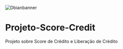 ![Dbianbanner](https://user-images.githubusercontent.com/79420053/199480193-289782ad-90a7-4537-8f4c-cca64e36b55f.png)
# Projeto-Score-Credit
Projeto sobre Score de Crédito e Liberação de Crédito
